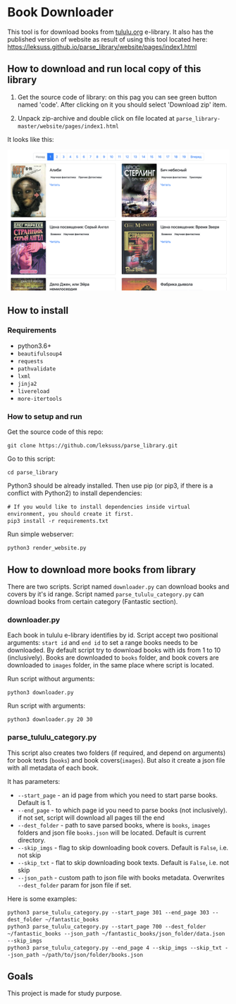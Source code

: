 # Book Downloader

This tool is for download books from [tululu.org](https://tululu.org) e-library. It also has the published version of website as result of using this tool located here:
https://leksuss.github.io/parse_library/website/pages/index1.html

## How to download and run local copy of this library

1. Get the source code of library: on this pag you can see green button named 'code'. After clicking on it you should select 'Download zip' item.

2. Unpack zip-archive and double click on file located at `parse_library-master/website/pages/index1.html`

It looks like this:

<img src="https://github.com/leksuss/parse_library/blob/master/.github/library_website_example.png" width="700">

## How to install

### Requirements

 - python3.6+
 - `beautifulsoup4`
 - `requests`
 - `pathvalidate`
 - `lxml`
 - `jinja2`
 - `livereload`
 - `more-itertools`


### How to setup and run

Get the source code of this repo:
```
git clone https://github.com/leksuss/parse_library.git
```

Go to this script:
```
cd parse_library
```

Python3 should be already installed. Then use pip (or pip3, if there is a conflict with Python2) to install dependencies:
```
# If you would like to install dependencies inside virtual environment, you should create it first.
pip3 install -r requirements.txt
```
Run simple webserver:
```
python3 render_website.py
```




## How to download more books from library

There are two scripts. Script named `downloader.py` can download books and covers by it's id range. Script named `parse_tululu_category.py` can download books from certain category (Fantastic section).

### downloader.py

Each book in tululu e-library identifies by id. Script accept two positional arguments: `start id` and `end id` to set a range books needs to be downloaded. By default script try to download books with ids from 1 to 10 (inclusively).
Books are downloaded to `books` folder, and book covers are downloaded to `images` folder, in the same place where script is located. 

Run script without arguments:
```
python3 downloader.py
```

Run script with arguments:
```
python3 downloader.py 20 30
```

### parse_tululu_category.py

This script also creates two folders (if required, and depend on arguments) for book texts (`books`) and book covers(`images`). But also it create a json file with all metadata of each book. 

It has parameters:
 - `--start_page` - an id page from which you need to start parse books. Default is 1.
 - `--end_page` - to which page id you need to parse books (not inclusively). if not set, script will download all pages till the end
 - `--dest_folder` - path to save parsed books, where is `books`, `images` folders and json file `books.json` will be located. Default is current directory.
 - `--skip_imgs` - flag to skip downloading book covers. Default is `False`, i.e. not skip
 - `--skip_txt` - flat to skip downloading book texts. Default is `False`, i.e. not skip
 - `--json_path` - custom path to json file with books metadata. Overwrites `--dest_folder` param for json file if set.

Here is some examples:
```
python3 parse_tululu_category.py --start_page 301 --end_page 303 --dest_folder ~/fantastic_books
python3 parse_tululu_category.py --start_page 700 --dest_folder ~/fantastic_books --json_path ~/fantastic_books/json_folder/data.json --skip_imgs
python3 parse_tululu_category.py --end_page 4 --skip_imgs --skip_txt --json_path ~/path/to/json/folder/books.json
```

## Goals
This project is made for study purpose.
